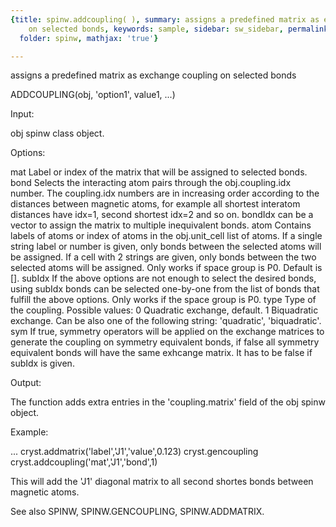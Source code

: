```yaml
---
{title: spinw.addcoupling( ), summary: assigns a predefined matrix as exchange coupling
    on selected bonds, keywords: sample, sidebar: sw_sidebar, permalink: spinw_addcoupling.html,
  folder: spinw, mathjax: 'true'}

---
```

assigns a predefined matrix as exchange coupling on selected bonds
 
ADDCOUPLING(obj, 'option1', value1, ...)
 
Input:
 
obj           spinw class object.
 
Options:
 
mat           Label or index of the matrix that will be assigned to
              selected bonds.
bond          Selects the interacting atom pairs through the
              obj.coupling.idx number. The coupling.idx numbers are in
              increasing order according to the distances between
              magnetic atoms, for example all shortest interatom
              distances have idx=1, second shortest idx=2 and so on.
              bondIdx can be a vector to assign the matrix to multiple
              inequivalent bonds.
atom          Contains labels of atoms or index of atoms in the
              obj.unit_cell list of atoms. If a single string label or
              number is given, only bonds between the selected atoms will
              be assigned. If a cell with 2 strings are given, only bonds
              between the two selected atoms will be assigned. Only works
              if space group is P0. Default is [].
subIdx        If the above options are not enough to select the desired
              bonds, using subIdx bonds can be selected one-by-one from
              the list of bonds that fulfill the above options. Only
              works if the space group is P0.
type          Type of the coupling. Possible values:
                  0       Quadratic exchange, default.
                  1       Biquadratic exchange.
              Can be also one of the following string: 'quadratic',
              'biquadratic'.
sym           If true, symmetry operators will be applied on the exchange
              matrices to generate the coupling on symmetry equivalent
              bonds, if false all symmetry equivalent bonds will have the
              same exhcange matrix. It has to be false if subIdx is
              given.
 
Output:
 
The function adds extra entries in the 'coupling.matrix' field of the obj
spinw object.
 
Example:
 
...
cryst.addmatrix('label','J1','value',0.123)
cryst.gencoupling
cryst.addcoupling('mat','J1','bond',1)
 
This will add the 'J1' diagonal matrix to all second shortes bonds
between magnetic atoms.
 
See also SPINW, SPINW.GENCOUPLING, SPINW.ADDMATRIX.
 

